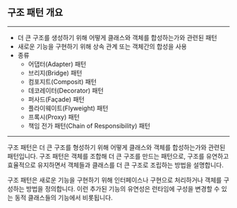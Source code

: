 ## 구조 패턴 개요
***
* 더 큰 구조를 생성하기 위해 어떻게 클래스와 객체를 합성하는가와 관련된 패턴
* 새로운 기능을 구현하기 위해 상속 관계 또는 객체간의 합성을 사용
* 종류
    * 어댑터(Adapter) 패턴
    * 브리지(Bridge) 패턴
    * 컴포지트(Composit) 패턴
    * 데코레이터(Decorator) 패턴
    * 퍼사드(Façade) 패턴
    * 플라이웨이트(Flyweight) 패턴
    * 프록시(Proxy) 패턴
    * 책임 전가 패턴(Chain of Responsibility) 패턴
***

구조 패턴은 더 큰 구조를 형성하기 위해 어떻게 클래스와 객체를 합성하는가와 관련된 패턴입니다. 구조 패턴은 객체를 조합해 더 큰 구조를 만드는 패턴으로, 구조를 유연하고 효율적으로 유지하면서 객체들과 클래스를 더 큰 구조로 조립하는 방법을 설명합니다.

구조 패턴은 새로운 기능을 구현하기 위해 인터페이스나 구현으로 처리하거나 객체를 구성하는 방법을 정의합니다. 이런 추가된 기능의 유연성은 런타임에 구성을 변경할 수 있는 동적 클래스들의 기능에서 비롯됩니다.